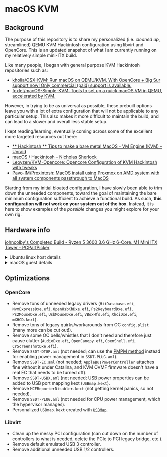 # macOS KVM

## Background

The purpose of this repository is to share my personalized (i.e. *cleaned up*, streamlined) QEMU KVM Hackintosh configuration using libvirt and OpenCore. This is an updated snapshot of what I am currently running on my relatively simple mini-ITX build.

Like many people, I began with general purpose KVM Hackintosh repositories such as:

- [kholia/OSX-KVM: Run macOS on QEMU/KVM. With OpenCore + Big Sur support now! Only commercial (paid) support is available.](https://github.com/kholia/OSX-KVM)
- [foxlet/macOS-Simple-KVM: Tools to set up a quick macOS VM in QEMU, accelerated by KVM.](https://github.com/foxlet/macOS-Simple-KVM)

However, in trying to be as universal as possible, these prebuilt options leave you with a lot of extra configuration that will not be applicable to any particular setup. This also makes it more difficult to maintain the build, and can lead to a slower and overall less stable setup.

I kept reading/learning, eventually coming across some of the excellent more targeted resources out there:

- [** Hackintosh ** Tips to make a bare metal MacOS - VM Engine (KVM) - Unraid](https://forums.unraid.net/topic/84430-hackintosh-tips-to-make-a-bare-metal-macos/)
- [macOS / Hackintosh – Nicholas Sherlock](https://www.nicksherlock.com/category/macos/)
- [Leoyzen/KVM-Opencore: Opencore Configuration of KVM Hackintosh with tweaks](https://github.com/Leoyzen/KVM-Opencore)
- [Pavo-IM/Proxintosh: MacOS install using Proxmox on AMD system with all system components passthrough to MacOS](https://github.com/Pavo-IM/Proxintosh)

Starting from my initial bloated configuration, I have slowly been able to trim down the unneeded components, toward the goal of maintaining the bare minimum configuration sufficient to achieve a functional build. As such, **this configuration will not work on your system out of the box**. Instead, it is here to show examples of the *possible* changes you might explore for your own rig.

## Hardware info

[johncolby's Completed Build - Ryzen 5 3600 3.6 GHz 6-Core, M1 Mini ITX Tower - PCPartPicker](https://pcpartpicker.com/b/ZGn7YJ)

<details>
  <summary>Ubuntu linux host details</summary>

```
❯ inxi -Faz
System:
  Kernel: 6.14.0-29-generic arch: x86_64 bits: 64 compiler: gcc v: 13.3.0 clocksource: tsc
    avail: hpet,acpi_pm parameters: BOOT_IMAGE=/vmlinuz-6.14.0-29-generic
    root=/dev/mapper/vgubuntu-root ro quiet splash vfio-pci.ids=14e4:43a0 vt.handoff=7
  Console: pty pts/0 DM: GDM3 v: 46.2 Distro: Ubuntu 24.04.3 LTS (Noble Numbat)
Machine:
  Type: Desktop Mobo: Gigabyte model: B550I AORUS PRO AX serial: <superuser required>
    uuid: <superuser required> UEFI: American Megatrends LLC. v: F20d date: 09/02/2024
CPU:
  Info: model: AMD Ryzen 5 3600 bits: 64 type: MT MCP arch: Zen 2 gen: 3 level: v3 note: check
    built: 2020-22 process: TSMC n7 (7nm) family: 0x17 (23) model-id: 0x71 (113) stepping: 0
    microcode: 0x8701034
  Topology: cpus: 1x cores: 6 tpc: 2 threads: 12 smt: enabled cache: L1: 384 KiB
    desc: d-6x32 KiB; i-6x32 KiB L2: 3 MiB desc: 6x512 KiB L3: 32 MiB desc: 2x16 MiB
  Speed (MHz): avg: 2639 high: 3802 min/max: 550/4208 boost: enabled scaling:
    driver: amd-pstate-epp governor: powersave cores: 1: 3591 2: 3802 3: 1723 4: 3654 5: 3099
    6: 1723 7: 3593 8: 1723 9: 1723 10: 1723 11: 3592 12: 1723 bogomips: 86242
  Flags: avx avx2 ht lm nx pae sse sse2 sse3 sse4_1 sse4_2 sse4a ssse3 svm
  Vulnerabilities:
  Type: gather_data_sampling status: Not affected
  Type: ghostwrite status: Not affected
  Type: indirect_target_selection status: Not affected
  Type: itlb_multihit status: Not affected
  Type: l1tf status: Not affected
  Type: mds status: Not affected
  Type: meltdown status: Not affected
  Type: mmio_stale_data status: Not affected
  Type: reg_file_data_sampling status: Not affected
  Type: retbleed mitigation: untrained return thunk; SMT enabled with STIBP protection
  Type: spec_rstack_overflow mitigation: Safe RET
  Type: spec_store_bypass mitigation: Speculative Store Bypass disabled via prctl
  Type: spectre_v1 mitigation: usercopy/swapgs barriers and __user pointer sanitization
  Type: spectre_v2 mitigation: Retpolines; IBPB: conditional; STIBP: always-on; RSB filling;
    PBRSB-eIBRS: Not affected; BHI: Not affected
  Type: srbds status: Not affected
  Type: tsx_async_abort status: Not affected
Graphics:
  Device-1: AMD Navi 10 [Radeon RX 5600 OEM/5600 XT / 5700/5700 XT] vendor: Sapphire
    driver: vfio-pci v: N/A alternate: amdgpu arch: RDNA-1 code: Navi-1x process: TSMC n7 (7nm)
    built: 2019-20 pcie: gen: 4 speed: 16 GT/s lanes: 16 bus-ID: 09:00.0 chip-ID: 1002:731f
    class-ID: 0300
  Display: server: X.org v: 1.21.1.11 with: Xwayland v: 23.2.6 driver: X: loaded: radeon
    unloaded: fbdev,modesetting,vesa gpu: vfio-pci tty: 128x45
  API: EGL v: 1.5 platforms: device: 0 drv: swrast surfaceless: drv: swrast
    inactive: gbm,wayland,x11
  API: OpenGL v: 4.5 vendor: mesa v: 25.0.7-0ubuntu0.24.04.2 note: console (EGL sourced)
    renderer: llvmpipe (LLVM 20.1.2 256 bits)
Audio:
  Device-1: AMD Navi 10 HDMI Audio driver: vfio-pci alternate: snd_hda_intel pcie: gen: 4
    speed: 16 GT/s lanes: 16 bus-ID: 09:00.1 chip-ID: 1002:ab38 class-ID: 0403
  Device-2: AMD Starship/Matisse HD Audio vendor: Gigabyte driver: vfio-pci
    alternate: snd_hda_intel pcie: gen: 4 speed: 16 GT/s lanes: 16 bus-ID: 0b:00.4
    chip-ID: 1022:1487 class-ID: 0403
  API: ALSA v: k6.14.0-29-generic status: kernel-api tools: alsactl,alsamixer,amixer
  Server-1: PipeWire v: 1.0.5 status: active with: 1: pipewire-pulse status: active
    2: wireplumber status: active 3: pipewire-alsa type: plugin tools: pw-cat,pw-cli,wpctl
Network:
  Device-1: Broadcom BCM4360 802.11ac Dual Band Wireless Network Adapter vendor: Apple
    driver: vfio-pci v: N/A modules: bcma pcie: speed: Unknown lanes: 63 link-max: gen: 1
    speed: 2.5 GT/s bus-ID: 01:00.0 chip-ID: 14e4:43a0 class-ID: 0280
  Device-2: Realtek RTL8125 2.5GbE vendor: Gigabyte driver: r8169 v: kernel pcie: gen: 2
    speed: 5 GT/s lanes: 1 port: f000 bus-ID: 05:00.0 chip-ID: 10ec:8125 class-ID: 0200
  IF: eno1 state: up speed: 2500 Mbps duplex: full mac: <filter>
  Device-3: Intel Wi-Fi 6 AX200 driver: iwlwifi v: kernel pcie: gen: 2 speed: 5 GT/s lanes: 1
    bus-ID: 06:00.0 chip-ID: 8086:2723 class-ID: 0280
  IF: wlp6s0 state: down mac: <filter>
  IF-ID-1: br-57ba6366edbb state: up speed: 10000 Mbps duplex: unknown mac: <filter>
  IF-ID-2: br0 state: up speed: 10000 Mbps duplex: unknown mac: <filter>
  IF-ID-3: docker0 state: down mac: <filter>
  IF-ID-4: veth5e79caf state: up speed: 10000 Mbps duplex: full mac: <filter>
  IF-ID-5: virbr0 state: down mac: <filter>
  IF-ID-6: vnet0 state: unknown speed: 10000 Mbps duplex: full mac: <filter>
  Info: services: NetworkManager, sshd, systemd-timesyncd, wpa_supplicant
Bluetooth:
  Device-1: Intel AX200 Bluetooth driver: btusb v: 0.8 type: USB rev: 2.0 speed: 12 Mb/s lanes: 1
    mode: 1.1 bus-ID: 1-8:4 chip-ID: 8087:0029 class-ID: e001
  Report: hciconfig ID: hci1 rfk-id: 1 state: down bt-service: enabled,running rfk-block:
    hardware: no software: yes address: <filter>
  Info: acl-mtu: 1021:4 sco-mtu: 96:6 link-policy: rswitch sniff link-mode: peripheral accept
Drives:
  Local Storage: total: 931.51 GiB used: 694.29 GiB (74.5%)
  SMART Message: Required tool smartctl not installed. Check --recommends
  ID-1: /dev/nvme0n1 maj-min: 259:0 vendor: Samsung model: SSD 970 EVO Plus 1TB size: 931.51 GiB
    block-size: physical: 512 B logical: 512 B speed: 31.6 Gb/s lanes: 4 tech: SSD serial: <filter>
    fw-rev: 2B2QEXM7 temp: 56.9 C scheme: GPT
Partition:
  ID-1: / raw-size: 929.32 GiB size: 913.66 GiB (98.31%) used: 693.86 GiB (75.9%) fs: ext4
    dev: /dev/dm-1 maj-min: 252:1 mapped: vgubuntu-root
  ID-2: /boot raw-size: 732 MiB size: 703.1 MiB (96.05%) used: 433 MiB (61.6%) fs: ext4
    dev: /dev/nvme0n1p2 maj-min: 259:2
  ID-3: /boot/efi raw-size: 512 MiB size: 511 MiB (99.80%) used: 6.1 MiB (1.2%) fs: vfat
    dev: /dev/nvme0n1p1 maj-min: 259:1
Swap:
  Kernel: swappiness: 60 (default) cache-pressure: 100 (default) zswap: no
  ID-1: swap-1 type: partition size: 976 MiB used: 508 KiB (0.1%) priority: -2 dev: /dev/dm-2
    maj-min: 252:2 mapped: vgubuntu-swap_1
Sensors:
  System Temperatures: cpu: 59.5 C mobo: 50.0 C
  Fan Speeds (rpm): N/A
Info:
  Memory: total: 32 GiB available: 31.25 GiB used: 25.42 GiB (81.3%)
  Processes: 322 Power: uptime: 19m states: freeze,mem,disk suspend: deep avail: s2idle
    wakeups: 0 hibernate: platform avail: shutdown, reboot, suspend, test_resume image: 12.47 GiB
    services: power-profiles-daemon,upowerd Init: systemd v: 255 target: graphical (5)
    default: graphical tool: systemctl
  Packages: 2606 pm: dpkg pkgs: 2585 libs: 1135 tools: apt,apt-get pm: snap pkgs: 21 Compilers:
    gcc: 13.3.0 alt: 9/11/12 Shell: Zsh v: 5.9 running-in: pty pts/0 (SSH) inxi: 3.3.34
```
```
IOMMU Group 0:
	00:00.0 Host bridge [0600]: Advanced Micro Devices, Inc. [AMD] Starship/Matisse Root Complex [1022:1480]
IOMMU Group 1:
	00:01.0 Host bridge [0600]: Advanced Micro Devices, Inc. [AMD] Starship/Matisse PCIe Dummy Host Bridge [1022:1482]
IOMMU Group 2:
	00:01.1 PCI bridge [0604]: Advanced Micro Devices, Inc. [AMD] Starship/Matisse GPP Bridge [1022:1483]
IOMMU Group 3:
	00:01.2 PCI bridge [0604]: Advanced Micro Devices, Inc. [AMD] Starship/Matisse GPP Bridge [1022:1483]
IOMMU Group 4:
	00:02.0 Host bridge [0600]: Advanced Micro Devices, Inc. [AMD] Starship/Matisse PCIe Dummy Host Bridge [1022:1482]
IOMMU Group 5:
	00:03.0 Host bridge [0600]: Advanced Micro Devices, Inc. [AMD] Starship/Matisse PCIe Dummy Host Bridge [1022:1482]
IOMMU Group 6:
	00:03.1 PCI bridge [0604]: Advanced Micro Devices, Inc. [AMD] Starship/Matisse GPP Bridge [1022:1483]
IOMMU Group 7:
	00:04.0 Host bridge [0600]: Advanced Micro Devices, Inc. [AMD] Starship/Matisse PCIe Dummy Host Bridge [1022:1482]
IOMMU Group 8:
	00:05.0 Host bridge [0600]: Advanced Micro Devices, Inc. [AMD] Starship/Matisse PCIe Dummy Host Bridge [1022:1482]
IOMMU Group 9:
	00:07.0 Host bridge [0600]: Advanced Micro Devices, Inc. [AMD] Starship/Matisse PCIe Dummy Host Bridge [1022:1482]
IOMMU Group 10:
	00:07.1 PCI bridge [0604]: Advanced Micro Devices, Inc. [AMD] Starship/Matisse Internal PCIe GPP Bridge 0 to bus[E:B] [1022:1484]
IOMMU Group 11:
	00:08.0 Host bridge [0600]: Advanced Micro Devices, Inc. [AMD] Starship/Matisse PCIe Dummy Host Bridge [1022:1482]
IOMMU Group 12:
	00:08.1 PCI bridge [0604]: Advanced Micro Devices, Inc. [AMD] Starship/Matisse Internal PCIe GPP Bridge 0 to bus[E:B] [1022:1484]
IOMMU Group 13:
	00:14.0 SMBus [0c05]: Advanced Micro Devices, Inc. [AMD] FCH SMBus Controller [1022:790b] (rev 61)
	00:14.3 ISA bridge [0601]: Advanced Micro Devices, Inc. [AMD] FCH LPC Bridge [1022:790e] (rev 51)
IOMMU Group 14:
	00:18.0 Host bridge [0600]: Advanced Micro Devices, Inc. [AMD] Matisse/Vermeer Data Fabric: Device 18h; Function 0 [1022:1440]
	00:18.1 Host bridge [0600]: Advanced Micro Devices, Inc. [AMD] Matisse/Vermeer Data Fabric: Device 18h; Function 1 [1022:1441]
	00:18.2 Host bridge [0600]: Advanced Micro Devices, Inc. [AMD] Matisse/Vermeer Data Fabric: Device 18h; Function 2 [1022:1442]
	00:18.3 Host bridge [0600]: Advanced Micro Devices, Inc. [AMD] Matisse/Vermeer Data Fabric: Device 18h; Function 3 [1022:1443]
	00:18.4 Host bridge [0600]: Advanced Micro Devices, Inc. [AMD] Matisse/Vermeer Data Fabric: Device 18h; Function 4 [1022:1444]
	00:18.5 Host bridge [0600]: Advanced Micro Devices, Inc. [AMD] Matisse/Vermeer Data Fabric: Device 18h; Function 5 [1022:1445]
	00:18.6 Host bridge [0600]: Advanced Micro Devices, Inc. [AMD] Matisse/Vermeer Data Fabric: Device 18h; Function 6 [1022:1446]
	00:18.7 Host bridge [0600]: Advanced Micro Devices, Inc. [AMD] Matisse/Vermeer Data Fabric: Device 18h; Function 7 [1022:1447]
IOMMU Group 15:
	01:00.0 Network controller [0280]: Broadcom Inc. and subsidiaries BCM4360 802.11ac Dual Band Wireless Network Adapter [14e4:43a0] (rev 03)
IOMMU Group 16:
	02:00.0 USB controller [0c03]: Advanced Micro Devices, Inc. [AMD] 500 Series Chipset USB 3.1 XHCI Controller [1022:43ee]
	02:00.1 SATA controller [0106]: Advanced Micro Devices, Inc. [AMD] 500 Series Chipset SATA Controller [1022:43eb]
	02:00.2 PCI bridge [0604]: Advanced Micro Devices, Inc. [AMD] 500 Series Chipset Switch Upstream Port [1022:43e9]
	03:04.0 PCI bridge [0604]: Advanced Micro Devices, Inc. [AMD] Device [1022:43ea]
	03:08.0 PCI bridge [0604]: Advanced Micro Devices, Inc. [AMD] Device [1022:43ea]
	03:09.0 PCI bridge [0604]: Advanced Micro Devices, Inc. [AMD] Device [1022:43ea]
	04:00.0 Non-Volatile memory controller [0108]: Samsung Electronics Co Ltd NVMe SSD Controller SM981/PM981/PM983 [144d:a808]
	05:00.0 Ethernet controller [0200]: Realtek Semiconductor Co., Ltd. RTL8125 2.5GbE Controller [10ec:8125] (rev 05)
	06:00.0 Network controller [0280]: Intel Corporation Wi-Fi 6 AX200 [8086:2723] (rev 1a)
IOMMU Group 17:
	07:00.0 PCI bridge [0604]: Advanced Micro Devices, Inc. [AMD/ATI] Navi 10 XL Upstream Port of PCI Express Switch [1002:1478] (rev c1)
IOMMU Group 18:
	08:00.0 PCI bridge [0604]: Advanced Micro Devices, Inc. [AMD/ATI] Navi 10 XL Downstream Port of PCI Express Switch [1002:1479]
IOMMU Group 19:
	09:00.0 VGA compatible controller [0300]: Advanced Micro Devices, Inc. [AMD/ATI] Navi 10 [Radeon RX 5600 OEM/5600 XT / 5700/5700 XT] [1002:731f] (rev c1)
IOMMU Group 20:
	09:00.1 Audio device [0403]: Advanced Micro Devices, Inc. [AMD/ATI] Navi 10 HDMI Audio [1002:ab38]
IOMMU Group 21:
	0a:00.0 Non-Essential Instrumentation [1300]: Advanced Micro Devices, Inc. [AMD] Starship/Matisse PCIe Dummy Function [1022:148a]
IOMMU Group 22:
	0b:00.0 Non-Essential Instrumentation [1300]: Advanced Micro Devices, Inc. [AMD] Starship/Matisse Reserved SPP [1022:1485]
IOMMU Group 23:
	0b:00.1 Encryption controller [1080]: Advanced Micro Devices, Inc. [AMD] Starship/Matisse Cryptographic Coprocessor PSPCPP [1022:1486]
IOMMU Group 24:
	0b:00.3 USB controller [0c03]: Advanced Micro Devices, Inc. [AMD] Matisse USB 3.0 Host Controller [1022:149c]
IOMMU Group 25:
	0b:00.4 Audio device [0403]: Advanced Micro Devices, Inc. [AMD] Starship/Matisse HD Audio Controller [1022:1487]
```
</details>

<details>
  <summary>macOS guest details</summary>

![Screen Shot 2021-04-05 at 8 24 09 PM](https://user-images.githubusercontent.com/473295/113655207-3c680e80-964e-11eb-9629-4ebd3df97f1a.png)
![Screen Shot 2021-04-05 at 8 24 34 PM](https://user-images.githubusercontent.com/473295/113655264-56a1ec80-964e-11eb-8350-791e9b84d1c8.png)
![Screen Shot 2021-04-05 at 8 27 41 PM](https://user-images.githubusercontent.com/473295/113655293-615c8180-964e-11eb-989d-7a631861a613.png)
</details>

## Optimizations 

### OpenCore

- Remove tons of unneeded legacy drivers (`HiiDatabase.efi`, `NvmExpressDxe.efi`, `OpenUsbKbDxe.efi`, `Ps2KeyboardDxe.efi`, `Ps2MouseDxe.efi`, `UsbMouseDxe.efi`, `VBoxHfs.efi`, `XhciDxe.efi`, `mXHCD.kext`).
- Remove tons of legacy quirks/workarounds from OC `config.plist` (many more can be cut out!).
- Remove some OC bells/whistles that I don't need and therefore just cause clutter (`AudioDxe.efi`, `OpenCanopy.efi`, `OpenShell.efi`, `CrScreenshotDxe.efi`).
- Remove `SSDT-DTGP.aml` (not needed; can use the [PMPM method](https://dortania.github.io/Getting-Started-With-ACPI/Universal/plug-methods/manual.html) instead for enabling power management in `SSDT-PLUG.aml`).
- Remove `SSDT-EC.aml` (not needed; `AppleBusPowerController` attaches fine without it under Catalina, and KVM OVMF firmware doesn't have a real EC that needs to be turned off).
- Remove `SSDT-USBX.aml` (not needed; USB power properties can be added to USB port mapping kext (`USBmap.kext`).
- Remove `MCEReporterDisabler.kext` (not getting kernel panics, so not needed).
- Remove `SSDT-PLUG.aml` (not needed for CPU power management, which the hypervisor manages).
- Personalized `USBmap.kext` created with [`USBMap`](https://github.com/corpnewt/USBMap).

### Libvirt

- Clean up the messy PCI configuration (can cut down on the number of controllers to what is needed, delete the PCIe to PCI legacy bridge, etc.).
- Remove default emulated USB 3 controller.
- Remove additional unneeded USB 1/2 controllers.
